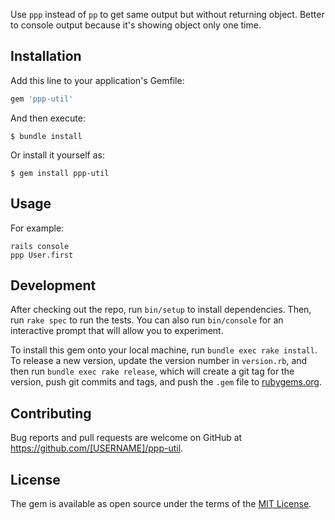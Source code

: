 Use `ppp` instead of `pp` to get same output but without returning object. Better to console output because it's showing object only one time.

## Installation

Add this line to your application's Gemfile:

```ruby
gem 'ppp-util'
```

And then execute:

    $ bundle install

Or install it yourself as:

    $ gem install ppp-util

## Usage

For example:

```
rails console
ppp User.first
```

## Development

After checking out the repo, run `bin/setup` to install dependencies. Then, run `rake spec` to run the tests. You can also run `bin/console` for an interactive prompt that will allow you to experiment.

To install this gem onto your local machine, run `bundle exec rake install`. To release a new version, update the version number in `version.rb`, and then run `bundle exec rake release`, which will create a git tag for the version, push git commits and tags, and push the `.gem` file to [rubygems.org](https://rubygems.org).

## Contributing

Bug reports and pull requests are welcome on GitHub at https://github.com/[USERNAME]/ppp-util.


## License

The gem is available as open source under the terms of the [MIT License](https://opensource.org/licenses/MIT).
